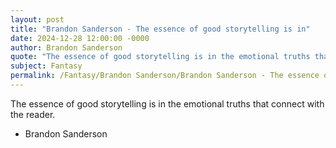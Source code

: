 ```yaml
---
layout: post
title: "Brandon Sanderson - The essence of good storytelling is in"
date: 2024-12-28 12:00:00 -0000
author: Brandon Sanderson
quote: "The essence of good storytelling is in the emotional truths that connect with the reader."
subject: Fantasy
permalink: /Fantasy/Brandon Sanderson/Brandon Sanderson - The essence of good storytelling is in
---
```


The essence of good storytelling is in the emotional truths that connect with the reader.

- Brandon Sanderson

